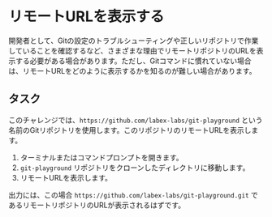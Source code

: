 # リモートURLを表示する

開発者として、Gitの設定のトラブルシューティングや正しいリポジトリで作業していることを確認するなど、さまざまな理由でリモートリポジトリのURLを表示する必要がある場合があります。ただし、Gitコマンドに慣れていない場合は、リモートURLをどのように表示するかを知るのが難しい場合があります。

## タスク

このチャレンジでは、`https://github.com/labex-labs/git-playground` という名前のGitリポジトリを使用します。このリポジトリのリモートURLを表示します。

1. ターミナルまたはコマンドプロンプトを開きます。
2. `git-playground` リポジトリをクローンしたディレクトリに移動します。
3. リモートURLを表示します。

出力には、この場合 `https://github.com/labex-labs/git-playground.git` であるリモートリポジトリのURLが表示されるはずです。
